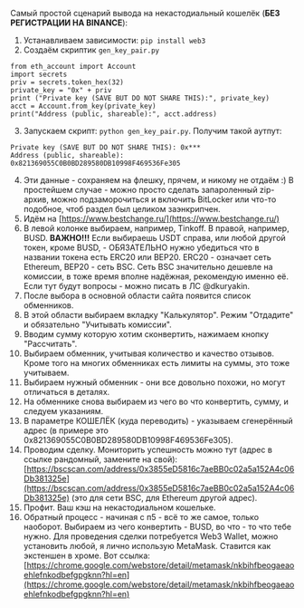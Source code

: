 Самый простой сценарий вывода на некастодиальный кошелёк (**БЕЗ РЕГИСТРАЦИИ НА BINANCE**):

1. Устанавливаем зависимости: `pip install web3`
2. Cоздаём скриптик `gen_key_pair.py`
```
from eth_account import Account
import secrets
priv = secrets.token_hex(32)
private_key = "0x" + priv
print ("Private key (SAVE BUT DO NOT SHARE THIS):", private_key)
acct = Account.from_key(private_key)
print("Address (public, shareable):", acct.address)
```
3. Запускаем скрипт: `python gen_key_pair.py`. Получим такой аутпут:
```
Private key (SAVE BUT DO NOT SHARE THIS): 0x***
Address (public, shareable): 0x821369055C0B0BD289580DB10998F469536Fe305
```
4. Эти данные - сохраняем на флешку, прячем, и никому не отдаём :) В простейшем случае - можно просто сделать запароленный zip-архив, можно подзаморочиться и включить BitLocker или что-то подобное, чтоб раздел был целиком заэнкрипчен.
5. Идём на [https://www.bestchange.ru/](https://www.bestchange.ru/)
6. В левой колонке выбираем, например, Tinkoff. В правой, например, BUSD. **ВАЖНО!!!** Если выбираешь USDT справа, или любой другой токен, кроме BUSD, - ОБЯЗАТЕЛЬНО нужно убедиться что в названии токена есть ERC20 или BEP20. ERC20 - означает сеть Ethereum, BEP20 - сеть BSC. Сеть BSC значительно дешевле на комиссии, в тоже время вполне надёжная, рекомендую именно её. Если тут будут вопросы - можно писать в ЛС @dkuryakin.
7. После выбора в основной области сайта появится список обменников.
8. В этой области выбираем вкладку "Калькулятор". Режим "Отдадите" и обязательно "Учитывать комиссии".
9. Вводим сумму которую хотим сконвертить, нажимаем кнопку "Рассчитать".
10. Выбираем обменник, учитывая количество и качество отзывов. Кроме того на многих обменниках есть лимиты на суммы, это тоже учитываем.
11. Выбираем нужный обменник - они все довольно похожи, но могут отличаться в деталях.
12. На обменнике снова выбираем из чего во что конвертить, сумму, и следуем указаниям.
13. В параметре КОШЕЛЁК (куда переводить) - указываем сгенерённый адрес (в примере это 0x821369055C0B0BD289580DB10998F469536Fe305).
14. Проводим сделку. Мониторить успешность можно тут (адрес в ссылке рандомный, замените на свой): [https://bscscan.com/address/0x3855eD5816c7aeBB0c02a5a152A4c06Db381325e](https://bscscan.com/address/0x3855eD5816c7aeBB0c02a5a152A4c06Db381325e) (это для сети BSC, для Ethereum другой адрес).
15. Профит. Ваш кэш на некастодиальном кошельке.
16. Обратный процесс - начиная с п5 - всё то же самое, только наоборот. Выбираем из чего конвертить - BUSD, во что - то что тебе нужно. Для проведения сделки потребуется Web3 Wallet, можно установить любой, я лично использую MetaMask. Ставится как экстеншен в хроме. Вот ссылка: [https://chrome.google.com/webstore/detail/metamask/nkbihfbeogaeaoehlefnkodbefgpgknn?hl=en](https://chrome.google.com/webstore/detail/metamask/nkbihfbeogaeaoehlefnkodbefgpgknn?hl=en)
